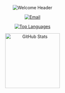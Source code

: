 <div align="center">

  <img src="https://capsule-render.vercel.app/api?type=rect&color=gradient&text=Welcome%20to%20My%20GitHub!&fontColor=ffffff&fontSize=40&height=150&section=header" alt="Welcome Header"/>

  <p>
    <a href="mailto:jungwon.park@cscloud.co.jp" target="_blank">
      <img src="https://img.shields.io/badge/EMAIL-EA4335.svg?style=plastic&logo=Gmail&logoColor=white" alt="Email"/>
    </a>
  </p>

  <p>
    <a href="https://github.com/anuraghazra/github-readme-stats">
      <img src="https://github-readme-stats.vercel.app/api/top-langs/?username=jungwon-csc&layout=compact&theme=nightowl" alt="Top Languages" />
    </a>
  </p>

  <p>
    <a href="https://github.com/anuraghazra/github-readme-stats">
      <img height="180" src="https://github-readme-stats.vercel.app/api?username=jungwon-csc&show_icons=true&theme=nightowl&rank_icon=github" alt="GitHub Stats" />
    </a>
  </p>

</div>
<!--
**jungwon-csc/jungwon-csc** is a ✨ _special_ ✨ repository because its `README.md` (this file) appears on your GitHub profile.

Here are some ideas to get you started:

- 🔭 I’m currently working on ...
- 🌱 I’m currently learning ...
- 👯 I’m looking to collaborate on ...
- 🤔 I’m looking for help with ...
- 💬 Ask me about ...
- 📫 How to reach me: ...
- 😄 Pronouns: ...
- ⚡ Fun fact: ...
-->

